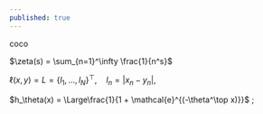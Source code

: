 ```yaml
---
published: true
---
```

 
coco

$\zeta(s) = \sum_{n=1}^\infty \frac{1}{n^s}$

$\ell(x, y) = L = \{l_1,\dots,l_N\}^\top, \quad
        l_n = \left| x_n - y_n \right|,$

$h_\theta(x) = \Large\frac{1}{1 + \mathcal{e}^{(-\theta^\top x)}}$ ;
